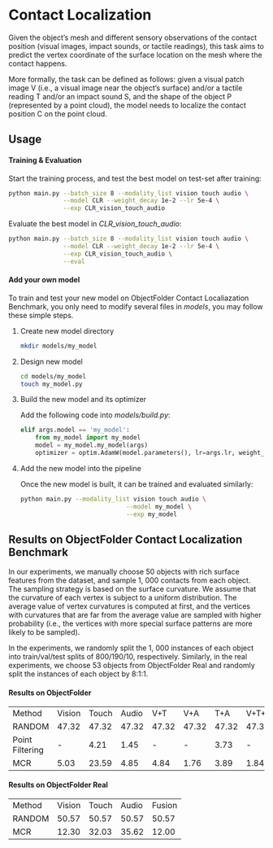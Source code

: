 # Contact Localization

Given the object’s mesh and different sensory observations of the contact position (visual images, impact sounds, or tactile readings), this task aims to predict the vertex coordinate of the surface location on the mesh where the contact happens.

More formally, the task can be defined as follows: given a visual patch image V  (i.e., a visual image near the object’s surface) and/or a tactile reading T and/or an impact sound S, and the shape of the object P (represented by a point cloud), the model needs to localize the contact position C on the point cloud.

## Usage

#### Training & Evaluation

Start the training process, and test the best model on test-set after training:

```sh
python main.py --batch_size 8 --modality_list vision touch audio \
               --model CLR --weight_decay 1e-2 --lr 5e-4 \
			   --exp CLR_vision_touch_audio
```

Evaluate the best model in *CLR_vision_touch_audio*:

```sh
python main.py --batch_size 8 --modality_list vision touch audio \
			   --model CLR --weight_decay 1e-2 --lr 5e-4 \
			   --exp CLR_vision_touch_audio \
			   --eval
```

#### Add your own model

To train and test your new model on ObjectFolder Contact Localiazation Benchmark, you only need to modify several files in *models*, you may follow these simple steps.

1. Create new model directory

    ```sh
    mkdir models/my_model
    ```

2. Design new model

    ```sh
    cd models/my_model
    touch my_model.py
    ```

3. Build the new model and its optimizer

    Add the following code into *models/build.py*:

    ```python
    elif args.model == 'my_model':
        from my_model import my_model
        model = my_model.my_model(args)
        optimizer = optim.AdamW(model.parameters(), lr=args.lr, weight_decay=args.weight_decay)
    ```

4. Add the new model into the pipeline

    Once the new model is built, it can be trained and evaluated similarly:

    ```sh
    python main.py --modality_list vision touch audio \
    							 --model my_model \
    							 --exp my_model
    ```

## Results on ObjectFolder Contact Localization Benchmark

In our experiments, we manually choose 50 objects with rich surface features from the dataset, and sample 1, 000 contacts from each object. The sampling strategy is based on the surface curvature. We assume that the curvature of each vertex is subject to a uniform distribution. The average value of vertex curvatures is computed at first, and the vertices with curvatures that are far from the average value are sampled with higher probability (i.e., the vertices with more special surface patterns are more likely to be sampled).

In the experiments, we randomly split the 1, 000 instances of each object into train/val/test splits of 800/190/10, respectively. Similarly, in the real experiments, we choose 53 objects from ObjectFolder Real and randomly split the instances of each object by 8:1:1.

#### Results on ObjectFolder

<table>
    <tr>
        <td>Method</td>
        <td>Vision</td>
        <td>Touch</td>
        <td>Audio</td>
        <td>V+T</td>
        <td>V+A</td>
        <td>T+A</td>
        <td>V+T+A</td>
    </tr>
    <tr>
        <td>RANDOM</td>
        <td>47.32</td>
        <td>47.32</td>
        <td>47.32</td>
        <td>47.32</td>
        <td>47.32</td>
        <td>47.32</td>
        <td>47.32</td>
    </tr>
  <tr>
        <td>Point Filtering</td>
        <td>-</td>
        <td>4.21</td>
        <td>1.45</td>
        <td>-</td>
        <td>-</td>
        <td>3.73</td>
        <td>-</td>
    </tr>
  <tr>
        <td>MCR</td>
        <td>5.03</td>
        <td>23.59</td>
        <td>4.85</td>
        <td>4.84</td>
        <td>1.76</td>
        <td>3.89</td>
        <td>1.84</td>
    </tr>
</table>

#### Results on ObjectFolder Real

<table>
    <tr>
        <td>Method</td>
        <td>Vision</td>
        <td>Touch</td>
        <td>Audio</td>
        <td>Fusion</td>
    </tr>
    <tr>
        <td>RANDOM</td>
        <td>50.57</td>
        <td>50.57</td>
        <td>50.57</td>
        <td>50.57</td>
    </tr>
  	<tr>
        <td>MCR</td>
        <td>12.30</td>
        <td>32.03</td>
        <td>35.62</td>
        <td>12.00</td>
    </tr>
</table>

